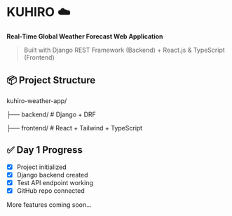 ﻿# KUHIRO ☁️

**Real-Time Global Weather Forecast Web Application**

> Built with Django REST Framework (Backend) + React.js & TypeScript (Frontend)

## 📦 Project Structure

kuhiro-weather-app/

├── backend/ # Django + DRF

├── frontend/ # React + Tailwind + TypeScript


## ✅ Day 1 Progress

- [x] Project initialized
- [x] Django backend created
- [x] Test API endpoint working
- [x] GitHub repo connected

More features coming soon...
